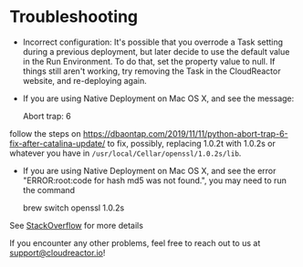 # Troubleshooting

* Incorrect configuration:
It's possible that you overrode a Task setting during a previous deployment, but 
later decide to use the default value in the Run Environment. 
To do that, set the property value to null. If things still aren't working,
try removing the Task in the CloudReactor website, and re-deploying again.

* If you are using Native Deployment on Mac OS X, and see the message:

  Abort trap: 6

follow the steps on https://dbaontap.com/2019/11/11/python-abort-trap-6-fix-after-catalina-update/
to fix, possibly, replacing 1.0.2t with 1.0.2s or whatever you have in 
```/usr/local/Cellar/openssl/1.0.2s/lib```.

* If you are using Native Deployment on Mac OS X, and see the error 
"ERROR:root:code for hash md5 was not found.", you may need to
run the command

    brew switch openssl 1.0.2s

See [StackOverflow](https://stackoverflow.com/questions/59269208/errorrootcode-for-hash-md5-was-not-found-when-using-any-hg-mercurial-command) for more details   

If you encounter any other problems, feel free to reach out to us at support@cloudreactor.io!
